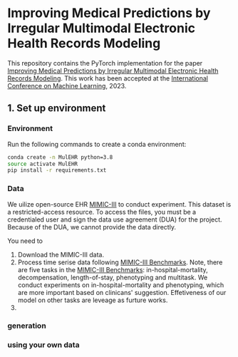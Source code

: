 # Improving Medical Predictions by Irregular Multimodal Electronic Health Records Modeling

This repository contains the PyTorch implementation for the paper [Improving Medical Predictions by Irregular Multimodal Electronic Health Records Modeling](https://arxiv.org/abs/2210.12156).
This work has been accepted at the [International Conference on Machine Learning](https://icml.cc/), 2023. 

## 1. Set up environment

### Environment
Run the following commands to create a conda environment:
```bash
conda create -n MulEHR python=3.8
source activate MulEHR
pip install -r requirements.txt
```

### Data 
We uilize open-source EHR [MIMIC-III](https://physionet.org/content/mimiciii/1.4/) to conduct experiment. This dataset is a restricted-access resource. To access the files, you must be a credentialed user and sign the data use agreement (DUA) for the project. Because of the DUA, we cannot provide the data directly.

You need to 
1. Download the MIMIC-III data.
2. Process time serise data following [MIMIC-III Benchmarks](https://github.com/YerevaNN/mimic3-benchmarks). Note, there are five tasks in the [MIMIC-III Benchmarks](https://github.com/YerevaNN/mimic3-benchmarks): in-hospital-mortality, decompensation, length-of-stay, phenotyping and multitask. We conduct experiments on in-hospital-mortality and phenotyping, which are more important based on clinicans' suggestion. Effetiveness of our model on other tasks are leveage as furture works.
3. 


### generation 


### using your own data
